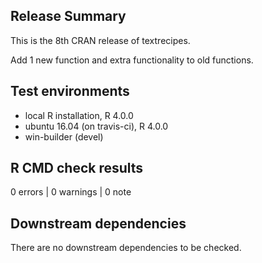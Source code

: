 ## Release Summary

This is the 8th CRAN release of textrecipes.

Add 1 new function and extra functionality to old functions.


## Test environments
* local R installation, R 4.0.0
* ubuntu 16.04 (on travis-ci), R 4.0.0
* win-builder (devel)

## R CMD check results

0 errors | 0 warnings | 0 note

## Downstream dependencies

There are no downstream dependencies to be checked.
